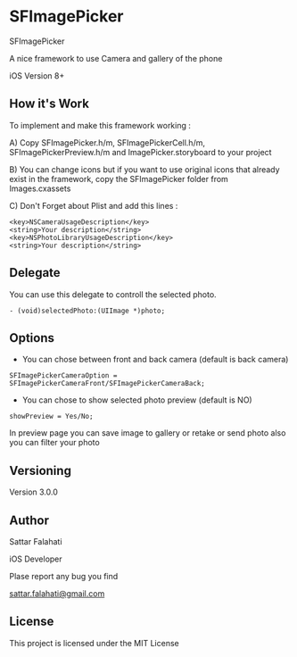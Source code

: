 # SFImagePicker
SFImagePicker 

A nice framework to use Camera and gallery of the phone 

iOS Version 8+

## How it's Work
To implement and make this framework working : 

A) Copy SFImagePicker.h/m, SFImagePickerCell.h/m, SFImagePickerPreview.h/m  and ImagePicker.storyboard to your project

B) You can change icons but if you want to use original icons that already exist in the framework, copy the SFImagePicker folder from Images.cxassets

C) Don't Forget about Plist and add this lines :

```
<key>NSCameraUsageDescription</key>
<string>Your description</string>
<key>NSPhotoLibraryUsageDescription</key>
<string>Your description</string>
```

## Delegate 
You can use this delegate to controll the selected photo.

```
- (void)selectedPhoto:(UIImage *)photo;
```
## Options 

* You can chose between front and back camera (default is back camera) 
```
SFImagePickerCameraOption = SFImagePickerCameraFront/SFImagePickerCameraBack;
```

* You can chose to show selected photo preview (default is NO)
```
showPreview = Yes/No;
```
In preview page you can save image to gallery or retake or send photo also you can filter your photo

## Versioning

Version 3.0.0

## Author
Sattar Falahati 

iOS Developer

Plase report any bug you find

sattar.falahati@gmail.com

## License

This project is licensed under the MIT License
